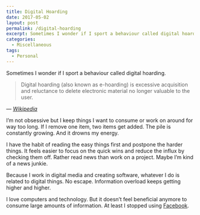 ```yaml
---
title: Digital Hoarding
date: 2017-05-02
layout: post
permalink: /digital-hoarding
excerpt: Sometimes I wonder if I sport a behaviour called digital hoarding.
categories:
  - Miscellaneous
tags:
  - Personal
---
```

Sometimes I wonder if I sport a behaviour called digital hoarding.

> Digital hoarding (also known as e-hoarding) is excessive acquisition and reluctance to delete electronic material no longer valuable to the user.

— <cite>[Wikipedia](https://en.wikipedia.org/wiki/Digital_hoarding)</cite>

I’m not obsessive but I keep things I want to consume or work on around for way too long. If I remove one item, two items get added. The pile is constantly growing. And it drowns my energy.

I have the habit of reading the easy things first and postpone the harder things. It feels easier to focus on the quick wins and reduce the influx by checking them off. Rather read news than work on a project. Maybe I’m kind of a news junkie.

Because I work in digital media and creating software, whatever I do is related to digital things. No escape. Information overload keeps getting higher and higher.

I love computers and technology. But it doesn’t feel beneficial anymore to consume large amounts of information. At least I stopped using <a href="https://www.facebook.com/" ping="https://stats.michaelnordmeyer.com/?ping">Facebook</a>.
